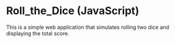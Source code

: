 # Roll_the_Dice (JavaScript)
This is a simple web application that simulates rolling two dice and displaying the total score.

